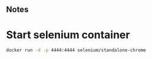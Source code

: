 ## Notes

# Start selenium container 
```bash
docker run -d -p 4444:4444 selenium/standalone-chrome
```
